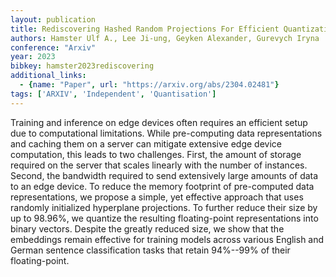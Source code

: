 ```yaml
---
layout: publication
title: Rediscovering Hashed Random Projections For Efficient Quantization Of Contextualized Sentence Embeddings
authors: Hamster Ulf A., Lee Ji-ung, Geyken Alexander, Gurevych Iryna
conference: "Arxiv"
year: 2023
bibkey: hamster2023rediscovering
additional_links:
  - {name: "Paper", url: "https://arxiv.org/abs/2304.02481"}
tags: ['ARXIV', 'Independent', 'Quantisation']
---
```

Training and inference on edge devices often requires an efficient setup due to computational limitations. While pre-computing data representations and caching them on a server can mitigate extensive edge device computation, this leads to two challenges. First, the amount of storage required on the server that scales linearly with the number of instances. Second, the bandwidth required to send extensively large amounts of data to an edge device. To reduce the memory footprint of pre-computed data representations, we propose a simple, yet effective approach that uses randomly initialized hyperplane projections. To further reduce their size by up to 98.96&#37;, we quantize the resulting floating-point representations into binary vectors. Despite the greatly reduced size, we show that the embeddings remain effective for training models across various English and German sentence classification tasks that retain 94&#37;--99&#37; of their floating-point.
